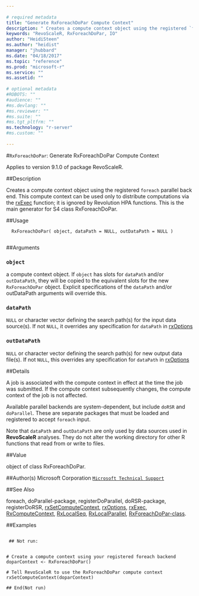 ```yaml
--- 
 
# required metadata 
title: "Generate RxForeachDoPar Compute Context" 
description: " Creates a compute context object using the registered `foreach` parallel back end. This compute context can be used only to distribute computations via the [rxExec](rxexec.md) function; it is ignored by Revolution HPA functions. This is the main generator for S4 class RxForeachDoPar. " 
keywords: "RevoScaleR, RxForeachDoPar, IO" 
author: "HeidiSteen"
ms.author: "heidist" 
manager: "jhubbard" 
ms.date: "04/18/2017" 
ms.topic: "reference" 
ms.prod: "microsoft-r" 
ms.service: "" 
ms.assetid: "" 
 
# optional metadata 
#ROBOTS: "" 
#audience: "" 
#ms.devlang: "" 
#ms.reviewer: "" 
#ms.suite: "" 
#ms.tgt_pltfrm: "" 
ms.technology: "r-server" 
#ms.custom: "" 
 
--- 
```

 
 
 #`RxForeachDoPar`: Generate RxForeachDoPar Compute Context

 Applies to version 9.1.0 of package RevoScaleR.
 
 ##Description
 
Creates a compute context object using the registered `foreach`
parallel back end. This compute context can be used only to distribute computations
via the [rxExec](rxexec.md) function; it is ignored by Revolution HPA functions.
This is the main generator for S4 class RxForeachDoPar.
 
 
 ##Usage

```   
  RxForeachDoPar( object, dataPath = NULL, outDataPath = NULL )
 
```
 
 
 ##Arguments

   
  
    
 ### `object`
 a compute context object. If `object` has slots for   `dataPath` and/or `outDataPath`, they will be copied to the  equivalent slots for the new `RxForeachDoPar` object. Explicit specifications  of the `dataPath` and/or outDataPath arguments will override this.   
  
   
    
 ### `dataPath`
 `NULL` or character vector defining the search path(s) for the input data source(s).  If not `NULL`, it overrides any specification for `dataPath` in [rxOptions](rxoptions.md) 
   
  
    
 ### `outDataPath`
 `NULL` or character vector defining the search path(s) for   new output data file(s).  If not `NULL`, this overrides any specification for `dataPath` in [rxOptions](rxoptions.md)  
   
 
 
 
 ##Details
 
A job is associated with the compute context in effect at the time the job
was submitted. If the compute context subsequently changes, the compute context of the
job is not affected.

Available parallel backends are system-dependent, but include `doRSR` and `doParallel`. 
These are separate packages that must be
loaded and registered to accept `foreach` input.

Note that `dataPath` and `outDataPath` are only used by
data sources used in **RevoScaleR** analyses. They do not alter the
working directory for other R functions that read from or write to files. 
 
 
 
 ##Value
 
object of class RxForeachDoPar.
 
 
 ##Author(s)
 Microsoft Corporation [`Microsoft Technical Support`](https://go.microsoft.com/fwlink/?LinkID=698556&clcid=0x409)
 
 
 ##See Also
 
foreach,
doParallel-package,
registerDoParallel,
doRSR-package,
registerDoRSR,
[rxSetComputeContext](rxsetcomputecontext.md),
[rxOptions](rxoptions.md),
[rxExec](rxexec.md),
[RxComputeContext](rxcomputecontext.md),
[RxLocalSeq](rxlocalseq.md),
[RxLocalParallel](rxlocalparallel.md),
[RxForeachDoPar-class](rxforeachdopar-class.md).
   
 
 ##Examples

 ```
   
  ## Not run:
 
  
# Create a compute context using your registered foreach backend
doparContext <- RxForeachDoPar()

# Tell RevoScaleR to use the RxForeachDoPar compute context
rxSetComputeContext(doparContext)

 ## End(Not run) 
  
 
```
 
 
 
